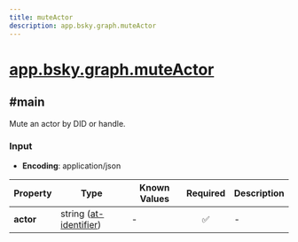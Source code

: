 ```yaml
---
title: muteActor
description: app.bsky.graph.muteActor
---
```


# [app.bsky.graph.muteActor](https://github.com/myConsciousness/atproto.dart/blob/main/lexicons/app/bsky/graph/muteActor.json)

## #main

Mute an actor by DID or handle.

### Input

- **Encoding**: application/json

| Property | Type | Known Values | Required | Description |
| --- | --- | --- | :---: | --- |
| **actor** | string ([at-identifier](https://atproto.com/specs/lexicon#at-identifier)) | - | ✅ | - |
